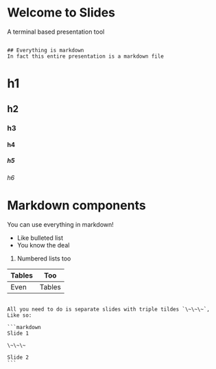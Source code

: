 # Welcome to Slides
A terminal based presentation tool

~~~

## Everything is markdown
In fact this entire presentation is a markdown file

~~~

# h1
## h2
### h3
#### h4
##### h5
###### h6


# Markdown components
You can use everything in markdown!
* Like bulleted list
* You know the deal

1. Numbered lists too

| Tables | Too    |
| ------ | ------ |
| Even   | Tables |

~~~

All you need to do is separate slides with triple tildes `\~\~\~`,
Like so:

```markdown
Slide 1

\~\~\~

Slide 2
```
